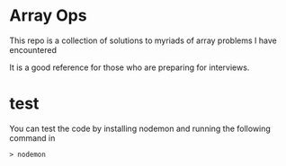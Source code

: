 # Array Ops

This repo is a collection of solutions to myriads of array problems I have encountered

It is a good reference for those who are preparing for interviews.

# test

You can test the code by installing nodemon
and running the following command in

`> nodemon`
